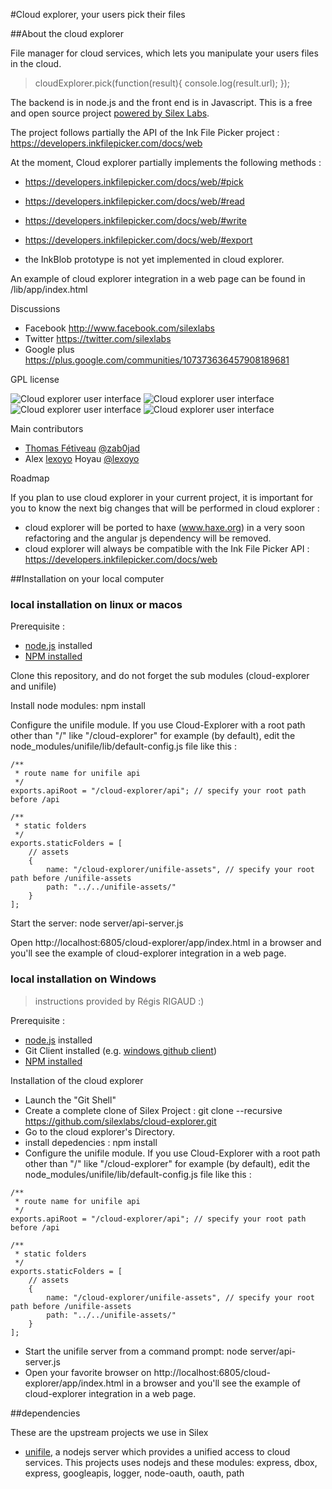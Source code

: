 #Cloud explorer, your users pick their files

##About the cloud explorer

File manager for cloud services, which lets you manipulate your users files in the cloud.

> cloudExplorer.pick(function(result){
>   console.log(result.url);
> });

The backend is in node.js and the front end is in Javascript. This is a free and open source project [powered by Silex Labs](http://www.silexlabs.org/).

The project follows partially the API of the Ink File Picker project : https://developers.inkfilepicker.com/docs/web

At the moment, Cloud explorer partially implements the following methods :

* https://developers.inkfilepicker.com/docs/web/#pick
* https://developers.inkfilepicker.com/docs/web/#read
* https://developers.inkfilepicker.com/docs/web/#write
* https://developers.inkfilepicker.com/docs/web/#export

* the InkBlob prototype is not yet implemented in cloud explorer.

An example of cloud explorer integration in a web page can be found in /lib/app/index.html

Discussions

* Facebook http://www.facebook.com/silexlabs
* Twitter https://twitter.com/silexlabs
* Google plus https://plus.google.com/communities/107373636457908189681

GPL license

![Cloud explorer user interface](https://raw.github.com/silexlabs/cloud-explorer/master/screenshot1.png)
![Cloud explorer user interface](https://raw.github.com/silexlabs/cloud-explorer/master/screenshot2.png)
![Cloud explorer user interface](https://raw.github.com/silexlabs/cloud-explorer/master/screenshot3.png)
![Cloud explorer user interface](https://raw.github.com/silexlabs/cloud-explorer/master/screenshot4.png)

Main contributors

* [Thomas Fétiveau](http://www.tokom.fr/) [@zab0jad](https://twitter.com/zab0jad)
* Alex [lexoyo](http://lexoyo.me) Hoyau [@lexoyo](http://twitter.com/lexoyo)

Roadmap

If you plan to use cloud explorer in your current project, it is important for you to know the next big changes that will be performed in cloud explorer :

* cloud explorer will be ported to haxe (www.haxe.org) in a very soon refactoring and the angular js dependency will be removed.
* cloud explorer will always be compatible with the Ink File Picker API : https://developers.inkfilepicker.com/docs/web

##Installation on your local computer

### local installation on linux or macos

Prerequisite :

* [node.js](http://nodejs.org/) installed
* [NPM installed](https://npmjs.org/)

Clone this repository, and do not forget the sub modules (cloud-explorer and unifile)

Install node modules: npm install

Configure the unifile module. If you use Cloud-Explorer with a root path other than "/" like "/cloud-explorer" for example (by default), edit the node_modules/unifile/lib/default-config.js file like this :
```
/**
 * route name for unifile api
 */
exports.apiRoot = "/cloud-explorer/api"; // specify your root path before /api

/**
 * static folders
 */
exports.staticFolders = [
	// assets
	{
		name: "/cloud-explorer/unifile-assets", // specify your root path before /unifile-assets
		path: "../../unifile-assets/"
	}
];
```

Start the server: node server/api-server.js

Open http://localhost:6805/cloud-explorer/app/index.html in a browser and you'll see the example of cloud-explorer integration in a web page.

### local installation on Windows

> instructions provided by Régis RIGAUD :)

Prerequisite :

* [node.js](http://nodejs.org/) installed
* Git Client installed (e.g. [windows github client](http://windows.github.com/))
* [NPM installed](https://npmjs.org/)

Installation of the cloud explorer

* Launch the "Git Shell"
* Create a complete clone of Silex Project : git clone --recursive https://github.com/silexlabs/cloud-explorer.git
* Go to the cloud explorer's Directory.
* install depedencies  : npm install
* Configure the unifile module. If you use Cloud-Explorer with a root path other than "/" like "/cloud-explorer" for example (by default), edit the node_modules/unifile/lib/default-config.js file like this :
```
/**
 * route name for unifile api
 */
exports.apiRoot = "/cloud-explorer/api"; // specify your root path before /api

/**
 * static folders
 */
exports.staticFolders = [
	// assets
	{
		name: "/cloud-explorer/unifile-assets", // specify your root path before /unifile-assets
		path: "../../unifile-assets/"
	}
];
```
* Start the unifile server from a command prompt: node server/api-server.js
* Open your favorite browser on http://localhost:6805/cloud-explorer/app/index.html in a browser and you'll see the example of cloud-explorer integration in a web page.

##dependencies

These are the upstream projects we use in Silex

* [unifile](https://github.com/silexlabs/unifile), a nodejs server which provides a unified access to cloud services. This projects uses nodejs and these modules: express, dbox, express, googleapis, logger, node-oauth, oauth, path

